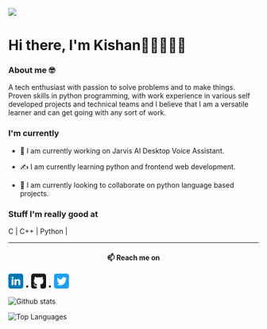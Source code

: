 ![](https://komarev.com/ghpvc/?username=kishanrajput23&color=47ccb3)

# Hi there, I'm Kishan👋🏼👨🏻‍💻
### About me 🤓
A tech enthusiast with passion to solve problems and to make things. Proven skills in python programming, with work experience in various self developed projects and technical teams and I believe that I am a versatile learner and can get going with any sort of work.

### I'm currently

- 💼 I am currently working on Jarvis AI Desktop Voice Assistant.

- ✍️ I am currently learning python and frontend web development.

- 🌱  I am currently looking to collaborate on python language based projects.

 ### Stuff I'm really good at 

C | C++ | Python | 

---

<h4 align='center'>📫 Reach me on</h4>

<p align='center'>

<a href = https://www.linkedin.com/in/kishan-kumar-rai-23112000><img src=https://raw.githubusercontent.com/edent/SuperTinyIcons/master/images/svg/linkedin.svg height='30' weight='30'></a> • <a href = https://github.com/kishanrajput23><img src=https://raw.githubusercontent.com/edent/SuperTinyIcons/master/images/svg/github.svg height='30' weight='30'></a> • <a href = https://twitter.com/kishan_rajput23><img src=https://raw.githubusercontent.com/edent/SuperTinyIcons/master/images/svg/twitter.svg height='30' weight='30'></a></p>

![Github stats](https://github-readme-stats.vercel.app/api?username=kishanrajput23&theme=light&show_icons=true)

![Top Languages](https://github-readme-stats.vercel.app/api/top-langs/?username=kishanrajput23&layout=compact)



